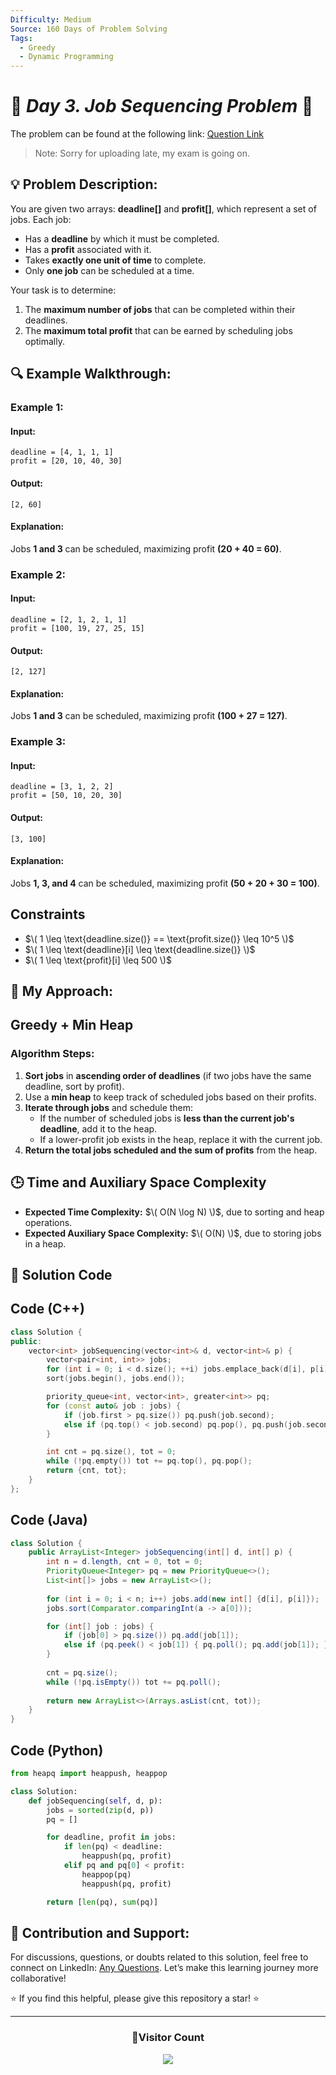 ```yaml
---
Difficulty: Medium  
Source: 160 Days of Problem Solving  
Tags:
  - Greedy
  - Dynamic Programming
---
```


# 🚀 _Day 3. Job Sequencing Problem_ 🧠

The problem can be found at the following link: [Question Link](https://www.geeksforgeeks.org/batch/gfg-160-problems/track/greedy-gfg-160/problem/job-sequencing-problem-1587115620)  

> Note: Sorry for uploading late, my exam is going on.


## 💡 **Problem Description:** 

You are given two arrays: **deadline[]** and **profit[]**, which represent a set of jobs. Each job:  
- Has a **deadline** by which it must be completed.  
- Has a **profit** associated with it.  
- Takes **exactly one unit of time** to complete.  
- Only **one job** can be scheduled at a time.  

Your task is to determine:  
1. The **maximum number of jobs** that can be completed within their deadlines.  
2. The **maximum total profit** that can be earned by scheduling jobs optimally.  


## 🔍 **Example Walkthrough:**

### **Example 1:**  
#### **Input:**  
```plaintext
deadline = [4, 1, 1, 1]  
profit = [20, 10, 40, 30]
```
#### **Output:**  
```plaintext
[2, 60]
```
#### **Explanation:**  
Jobs **1 and 3** can be scheduled, maximizing profit **(20 + 40 = 60)**.  


### **Example 2:**  
#### **Input:**  
```plaintext
deadline = [2, 1, 2, 1, 1]  
profit = [100, 19, 27, 25, 15]
```
#### **Output:**  
```plaintext
[2, 127]
```
#### **Explanation:**  
Jobs **1 and 3** can be scheduled, maximizing profit **(100 + 27 = 127)**.  


### **Example 3:**  
#### **Input:**  
```plaintext
deadline = [3, 1, 2, 2]  
profit = [50, 10, 20, 30]
```
#### **Output:**  
```plaintext
[3, 100]
```
#### **Explanation:**  
Jobs **1, 3, and 4** can be scheduled, maximizing profit **(50 + 20 + 30 = 100)**.  


## **Constraints**  
- $\( 1 \leq \text{deadline.size()} == \text{profit.size()} \leq 10^5 \)$  
- $\( 1 \leq \text{deadline}[i] \leq \text{deadline.size()} \)$  
- $\( 1 \leq \text{profit}[i] \leq 500 \)$  

## 🎯 **My Approach:**

## **Greedy + Min Heap**

### **Algorithm Steps:**  
1. **Sort jobs** in **ascending order of deadlines** (if two jobs have the same deadline, sort by profit).  
2. Use a **min heap** to keep track of scheduled jobs based on their profits.  
3. **Iterate through jobs** and schedule them:  
   - If the number of scheduled jobs is **less than the current job's deadline**, add it to the heap.  
   - If a lower-profit job exists in the heap, replace it with the current job.  
4. **Return the total jobs scheduled and the sum of profits** from the heap.  


## 🕒 **Time and Auxiliary Space Complexity** 
- **Expected Time Complexity:** $\( O(N \log N) \)$, due to sorting and heap operations.  
- **Expected Auxiliary Space Complexity:** $\( O(N) \)$, due to storing jobs in a heap.  


## 📝 **Solution Code**

## **Code (C++)**  

```cpp
class Solution {
public:
    vector<int> jobSequencing(vector<int>& d, vector<int>& p) {
        vector<pair<int, int>> jobs;
        for (int i = 0; i < d.size(); ++i) jobs.emplace_back(d[i], p[i]);
        sort(jobs.begin(), jobs.end());

        priority_queue<int, vector<int>, greater<int>> pq;
        for (const auto& job : jobs) {
            if (job.first > pq.size()) pq.push(job.second);
            else if (pq.top() < job.second) pq.pop(), pq.push(job.second);
        }

        int cnt = pq.size(), tot = 0;
        while (!pq.empty()) tot += pq.top(), pq.pop();
        return {cnt, tot};
    }
};
```


## **Code (Java)**  

```java
class Solution {
    public ArrayList<Integer> jobSequencing(int[] d, int[] p) {
        int n = d.length, cnt = 0, tot = 0;
        PriorityQueue<Integer> pq = new PriorityQueue<>();
        List<int[]> jobs = new ArrayList<>();
        
        for (int i = 0; i < n; i++) jobs.add(new int[] {d[i], p[i]});
        jobs.sort(Comparator.comparingInt(a -> a[0]));

        for (int[] job : jobs) {
            if (job[0] > pq.size()) pq.add(job[1]);
            else if (pq.peek() < job[1]) { pq.poll(); pq.add(job[1]); }
        }
        
        cnt = pq.size();
        while (!pq.isEmpty()) tot += pq.poll();
        
        return new ArrayList<>(Arrays.asList(cnt, tot));
    }
}
```


## **Code (Python)**  

```python
from heapq import heappush, heappop

class Solution:
    def jobSequencing(self, d, p):
        jobs = sorted(zip(d, p))
        pq = []

        for deadline, profit in jobs:
            if len(pq) < deadline:
                heappush(pq, profit)
            elif pq and pq[0] < profit:
                heappop(pq)
                heappush(pq, profit)

        return [len(pq), sum(pq)]
```




## 🎯 **Contribution and Support:**

For discussions, questions, or doubts related to this solution, feel free to connect on LinkedIn: [Any Questions](https://www.linkedin.com/in/patel-hetkumar-sandipbhai-8b110525a/). Let’s make this learning journey more collaborative!  

⭐ If you find this helpful, please give this repository a star! ⭐  

---

<div align="center">
  <h3><b>📍Visitor Count</b></h3>
</div>

<p align="center">
  <img src="https://profile-counter.glitch.me/Hunterdii/count.svg" />
</p>
